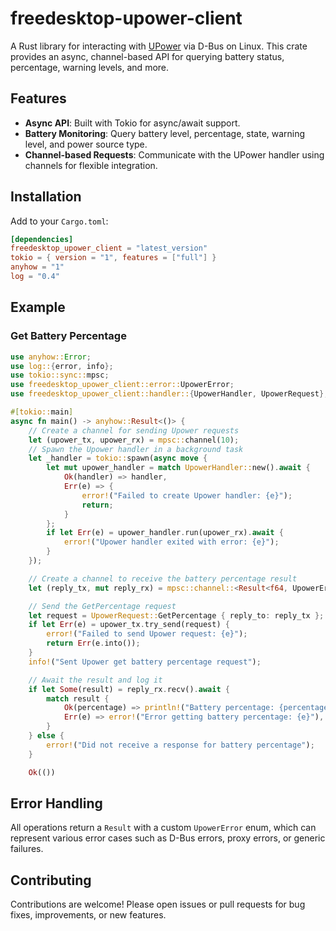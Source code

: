 # freedesktop-upower-client

A Rust library for interacting with [UPower](https://upower.freedesktop.org/) via D-Bus on Linux. This crate provides an
async, channel-based API for querying battery status, percentage, warning levels, and more.

## Features

- **Async API**: Built with Tokio for async/await support.
- **Battery Monitoring**: Query battery level, percentage, state, warning level, and power source type.
- **Channel-based Requests**: Communicate with the UPower handler using channels for flexible integration.

## Installation

Add to your `Cargo.toml`:

```toml
[dependencies]
freedesktop_upower_client = "latest_version"
tokio = { version = "1", features = ["full"] }
anyhow = "1"
log = "0.4"
```

## Example

### Get Battery Percentage

```rust
use anyhow::Error;
use log::{error, info};
use tokio::sync::mpsc;
use freedesktop_upower_client::error::UpowerError;
use freedesktop_upower_client::handler::{UpowerHandler, UpowerRequest};

#[tokio::main]
async fn main() -> anyhow::Result<()> {
    // Create a channel for sending Upower requests
    let (upower_tx, upower_rx) = mpsc::channel(10);
    // Spawn the Upower handler in a background task
    let _handler = tokio::spawn(async move {
        let mut upower_handler = match UpowerHandler::new().await {
            Ok(handler) => handler,
            Err(e) => {
                error!("Failed to create Upower handler: {e}");
                return;
            }
        };
        if let Err(e) = upower_handler.run(upower_rx).await {
            error!("Upower handler exited with error: {e}");
        }
    });

    // Create a channel to receive the battery percentage result
    let (reply_tx, mut reply_rx) = mpsc::channel::<Result<f64, UpowerError>>(1);

    // Send the GetPercentage request
    let request = UpowerRequest::GetPercentage { reply_to: reply_tx };
    if let Err(e) = upower_tx.try_send(request) {
        error!("Failed to send Upower request: {e}");
        return Err(e.into());
    }
    info!("Sent Upower get battery percentage request");

    // Await the result and log it
    if let Some(result) = reply_rx.recv().await {
        match result {
            Ok(percentage) => println!("Battery percentage: {percentage}"),
            Err(e) => error!("Error getting battery percentage: {e}"),
        }
    } else {
        error!("Did not receive a response for battery percentage");
    }

    Ok(())

```

## Error Handling

All operations return a `Result` with a custom `UpowerError` enum, which can represent various error cases such as D-Bus
errors, proxy errors, or generic failures.

## Contributing

Contributions are welcome! Please open issues or pull requests for bug fixes, improvements, or new features.

